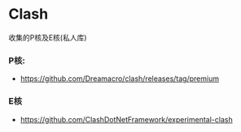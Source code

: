 # Clash
收集的P核及E核(私人库)
### P核:
* https://github.com/Dreamacro/clash/releases/tag/premium

### E核
* https://github.com/ClashDotNetFramework/experimental-clash
